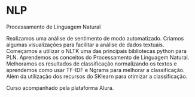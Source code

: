 # NLP

Processamento de Linguagem Natural

Realizamos uma análise de sentimento de modo automatizado. Criamos algumas visualizações para facilitar a análise de dados textuais.
Começamos a utilizar o NLTK uma das principais bibliotecas python para PLN. Aprendemos os conceitos do Processamento de Linguagem Natural.
Melhoramos os resultados de classificação normalizando os textos e aprendemos como usar TF-IDF e Ngrams para melhorar a classificação.
Além da utilização dos recursos do SKlearn para otimizar a classificação.


Curso acompanhado pela plataforma Alura.
